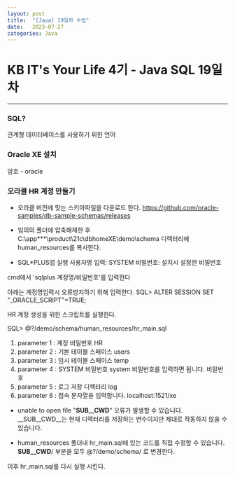 ```yaml
---
layout: post
title:  "[Java] 19일차 수업"
date:   2023-07-27
categories: Java
---
```

# KB IT's Your Life 4기 - Java SQL 19일차

--- 

### SQL?

관계형 데이터베이스를 사용하기 위한 언어

### Oracle XE 설치

암호 - oracle


### 오라클 HR 계정 만들기

- 오라클 버전에 맞는 스키마파일을 다운로드 한다.
https://github.com/oracle-samples/db-sample-schemas/releases

- 임의의 폴더에 압축해제한 후 C:\app\***\product\21c\dbhomeXE\demo\schema 디렉터리에 human_resources를 복사한다.

- SQL*PLUS앱 실행
사용자명 입력: SYSTEM
비밀번호: 설치시 설정한 비밀번호

cmd에서 'sqlplus 계정명/비밀번호'를 입력한다

아래는 계정명입력시 오류방지하기 위해 입력한다.
SQL> ALTER SESSION SET "_ORACLE_SCRIPT"=TRUE;

HR 계정 생성을 위한 스크립트를 실행한다.

SQL> @?/demo/schema/human_resources/hr_main.sql
1. parameter 1 : 계정 비밀번호
HR
2. parameter 2 : 기본 테이블 스페이스
users
3. parameter 3 : 임시 테이블 스페이스
temp
4. parameter 4 : SYSTEM 비밀번호 system 비밀번호를 입력하면 됩니다.
비밀번호
5. parameter 5 : 로그 저장 디렉터리
log
6. parameter 6 : 접속 문자열을 입력합니다. 
localhost:1521/xe


- unable to open file "__SUB__CWD__" 오류가 발생할 수 있습니다. __SUB__CWD__는 현재 디렉터리를 저장하는 변수이지만 제대로 작동하지 않을 수 있습니다. 
 
- human_resources 폴더내 hr_main.sql에 있는 코드를 직접 수정할 수 있습니다.
__SUB__CWD__/ 부분을 모두 @?/demo/schema/ 로 변경한다.

이후 hr_main.sql를 다시 실행 시킨다. 



### 
